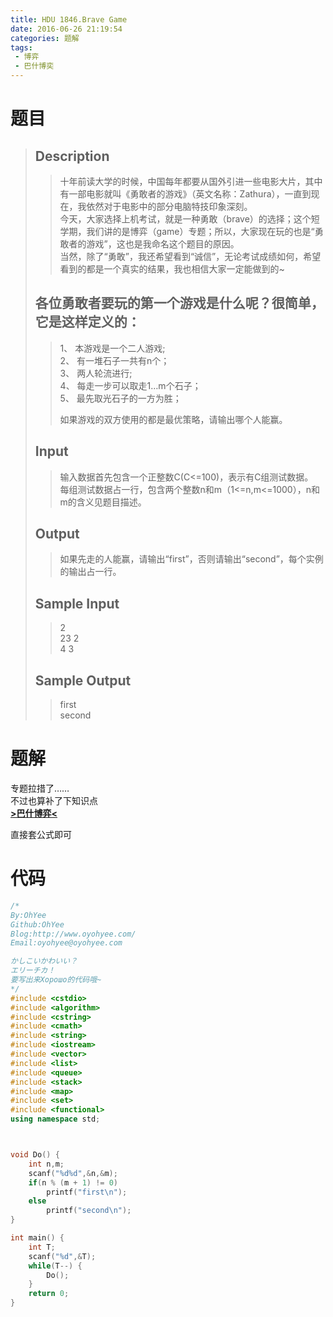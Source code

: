 ```yaml
---
title: HDU 1846.Brave Game
date: 2016-06-26 21:19:54
categories: 题解
tags: 
 - 博弈
 - 巴什博奕
---
```


# 题目
> ## Description  
>> 十年前读大学的时候，中国每年都要从国外引进一些电影大片，其中有一部电影就叫《勇敢者的游戏》（英文名称：Zathura），一直到现在，我依然对于电影中的部分电脑特技印象深刻。   
>> 今天，大家选择上机考试，就是一种勇敢（brave）的选择；这个短学期，我们讲的是博弈（game）专题；所以，大家现在玩的也是“勇敢者的游戏”，这也是我命名这个题目的原因。   
>> 当然，除了“勇敢”，我还希望看到“诚信”，无论考试成绩如何，希望看到的都是一个真实的结果，我也相信大家一定能做到的~   
>   <!--more-->
> ## 各位勇敢者要玩的第一个游戏是什么呢？很简单，它是这样定义的：   
>> 1、  本游戏是一个二人游戏;   
>> 2、  有一堆石子一共有n个；   
>> 3、  两人轮流进行;   
>> 4、  每走一步可以取走1…m个石子；   
>> 5、  最先取光石子的一方为胜；   
>>   
>> 如果游戏的双方使用的都是最优策略，请输出哪个人能赢。   
>    
> ## Input  
>> 输入数据首先包含一个正整数C(C<=100)，表示有C组测试数据。   
>> 每组测试数据占一行，包含两个整数n和m（1<=n,m<=1000），n和m的含义见题目描述。   
>    
> ## Output  
>> 如果先走的人能赢，请输出“first”，否则请输出“second”，每个实例的输出占一行。  
>    
> ## Sample Input  
>> 2  
>> 23 2  
>> 4 3   
>    
> ## Sample Output  
>> first  
>> second   

# 题解

专题拉措了……  
不过也算补了下知识点  
**[>巴什博弈<](/tags/Bash/)**  

直接套公式即可

# 代码
```cpp Brave_Game https://github.com/OhYee/ACM.github.io/blob/master/HDU/1846.Brave%20Game.cpp 代码备份
/*
By:OhYee
Github:OhYee
Blog:http://www.oyohyee.com/
Email:oyohyee@oyohyee.com

かしこいかわいい？
エリーチカ！
要写出来Хорошо的代码哦~
*/
#include <cstdio>
#include <algorithm>
#include <cstring>
#include <cmath>
#include <string>
#include <iostream>
#include <vector>
#include <list>
#include <queue>
#include <stack>
#include <map>
#include <set>
#include <functional>
using namespace std;



void Do() {
	int n,m;
	scanf("%d%d",&n,&m);
	if(n % (m + 1) != 0)
		printf("first\n");
	else
		printf("second\n");
}

int main() {
	int T;
	scanf("%d",&T);
	while(T--) {
		Do();
	}
	return 0;
}
```